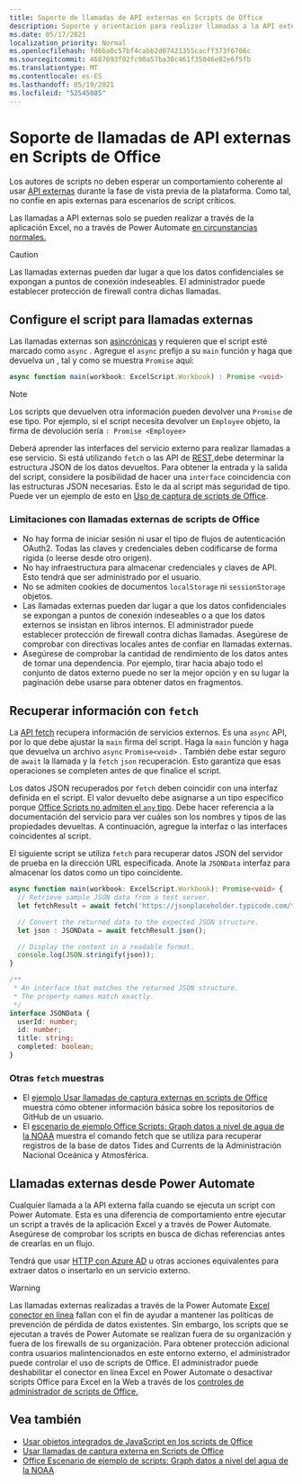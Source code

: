 ```yaml
---
title: Soporte de llamadas de API externas en Scripts de Office
description: Soporte y orientación para realizar llamadas a la API externas en un script de Office.
ms.date: 05/17/2021
localization_priority: Normal
ms.openlocfilehash: fd6ba0c57bf4cabb2d07421355cacff373f6706c
ms.sourcegitcommit: 4687693f02fc90a57ba30c461f35046e02e6f5fb
ms.translationtype: MT
ms.contentlocale: es-ES
ms.lasthandoff: 05/19/2021
ms.locfileid: "52545085"
---
```

# <a name="external-api-call-support-in-office-scripts"></a>Soporte de llamadas de API externas en Scripts de Office

Los autores de scripts no deben esperar un comportamiento coherente al usar [API externas](https://developer.mozilla.org/docs/Web/API) durante la fase de vista previa de la plataforma. Como tal, no confíe en apis externas para escenarios de script críticos.

Las llamadas a API externas solo se pueden realizar a través de la aplicación Excel, no a través de Power Automate [en circunstancias normales.](#external-calls-from-power-automate)

> [!CAUTION]
> Las llamadas externas pueden dar lugar a que los datos confidenciales se expongan a puntos de conexión indeseables. El administrador puede establecer protección de firewall contra dichas llamadas.

## <a name="configure-your-script-for-external-calls"></a>Configure el script para llamadas externas

Las llamadas externas son [asincrónicas](https://developer.mozilla.org/docs/Learn/JavaScript/Asynchronous/Async_await) y requieren que el script esté marcado como `async` . Agregue el `async` prefijo a su `main` función y haga que devuelva un , tal y como se muestra `Promise` aquí:

```typescript
async function main(workbook: ExcelScript.Workbook) : Promise <void>
```

> [!NOTE]
> Los scripts que devuelven otra información pueden devolver una `Promise` de ese tipo. Por ejemplo, si el script necesita devolver un `Employee` objeto, la firma de devolución sería `: Promise <Employee>`

Deberá aprender las interfaces del servicio externo para realizar llamadas a ese servicio. Si está utilizando `fetch` o las API de [REST,](https://wikipedia.org/wiki/Representational_state_transfer)debe determinar la estructura JSON de los datos devueltos. Para obtener la entrada y la salida del script, considere la posibilidad de hacer una `interface` coincidencia con las estructuras JSON necesarias. Esto le da al script más seguridad de tipo. Puede ver un ejemplo de esto en [Uso de captura de scripts de Office](../resources/samples/external-fetch-calls.md).

### <a name="limitations-with-external-calls-from-office-scripts"></a>Limitaciones con llamadas externas de scripts de Office

* No hay forma de iniciar sesión ni usar el tipo de flujos de autenticación OAuth2. Todas las claves y credenciales deben codificarse de forma rígida (o leerse desde otro origen).
* No hay infraestructura para almacenar credenciales y claves de API. Esto tendrá que ser administrado por el usuario.
* No se admiten cookies de documentos `localStorage` ni `sessionStorage` objetos. 
* Las llamadas externas pueden dar lugar a que los datos confidenciales se expongan a puntos de conexión indeseables o a que los datos externos se insistan en libros internos. El administrador puede establecer protección de firewall contra dichas llamadas. Asegúrese de comprobar con directivas locales antes de confiar en llamadas externas.
* Asegúrese de comprobar la cantidad de rendimiento de los datos antes de tomar una dependencia. Por ejemplo, tirar hacia abajo todo el conjunto de datos externo puede no ser la mejor opción y en su lugar la paginación debe usarse para obtener datos en fragmentos.

## <a name="retrieve-information-with-fetch"></a>Recuperar información con `fetch`

La [API fetch](https://developer.mozilla.org/docs/Web/API/Fetch_API) recupera información de servicios externos. Es una `async` API, por lo que debe ajustar la `main` firma del script. Haga la `main` función y haga que devuelva un archivo `async` `Promise<void>` . También debe estar seguro de `await` la llamada y la `fetch` `json` recuperación. Esto garantiza que esas operaciones se completen antes de que finalice el script.

Los datos JSON recuperados por `fetch` deben coincidir con una interfaz definida en el script. El valor devuelto debe asignarse a un tipo específico porque [Office Scripts no admiten el `any` tipo](typescript-restrictions.md#no-any-type-in-office-scripts). Debe hacer referencia a la documentación del servicio para ver cuáles son los nombres y tipos de las propiedades devueltas. A continuación, agregue la interfaz o las interfaces coincidentes al script.

El siguiente script se utiliza `fetch` para recuperar datos JSON del servidor de prueba en la dirección URL especificada. Anote la `JSONData` interfaz para almacenar los datos como un tipo coincidente.

```TypeScript
async function main(workbook: ExcelScript.Workbook): Promise<void> {
  // Retrieve sample JSON data from a test server.
  let fetchResult = await fetch('https://jsonplaceholder.typicode.com/todos/1');

  // Convert the returned data to the expected JSON structure.
  let json : JSONData = await fetchResult.json();

  // Display the content in a readable format.
  console.log(JSON.stringify(json));
}

/**
 * An interface that matches the returned JSON structure.
 * The property names match exactly.
 */
interface JSONData {
  userId: number;
  id: number;
  title: string;
  completed: boolean;
}
```

### <a name="other-fetch-samples"></a>Otras `fetch` muestras

* El [ejemplo Usar llamadas de captura externas en scripts de Office](../resources/samples/external-fetch-calls.md) muestra cómo obtener información básica sobre los repositorios de GitHub de un usuario.
* El [escenario de ejemplo Office Scripts: Graph datos a nivel de agua de la NOAA](../resources/scenarios/noaa-data-fetch.md) muestra el comando fetch que se utiliza para recuperar registros de la base de datos Tides and Currents de la Administración Nacional Oceánica y Atmosférica.

## <a name="external-calls-from-power-automate"></a>Llamadas externas desde Power Automate

Cualquier llamada a la API externa falla cuando se ejecuta un script con Power Automate. Esta es una diferencia de comportamiento entre ejecutar un script a través de la aplicación Excel y a través de Power Automate. Asegúrese de comprobar los scripts en busca de dichas referencias antes de crearlas en un flujo.

Tendrá que usar [HTTP con Azure AD](/connectors/webcontents/) u otras acciones equivalentes para extraer datos o insertarlo en un servicio externo.

> [!WARNING]
> Las llamadas externas realizadas a través de la Power Automate [Excel conector en línea](/connectors/excelonlinebusiness) fallan con el fin de ayudar a mantener las políticas de prevención de pérdida de datos existentes. Sin embargo, los scripts que se ejecutan a través de Power Automate se realizan fuera de su organización y fuera de los firewalls de su organización. Para obtener protección adicional contra usuarios malintencionados en este entorno externo, el administrador puede controlar el uso de scripts de Office. El administrador puede deshabilitar el conector en línea Excel en Power Automate o desactivar scripts Office para Excel en la Web a través de los [controles de administrador de scripts de Office.](/microsoft-365/admin/manage/manage-office-scripts-settings)

## <a name="see-also"></a>Vea también

* [Usar objetos integrados de JavaScript en los scripts de Office](javascript-objects.md)
* [Usar llamadas de captura externa en Scripts de Office](../resources/samples/external-fetch-calls.md)
* [Office Escenario de ejemplo de scripts: Graph datos a nivel del agua de la NOAA](../resources/scenarios/noaa-data-fetch.md)
